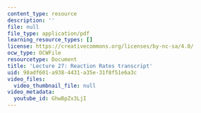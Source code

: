 ```yaml
---
content_type: resource
description: ''
file: null
file_type: application/pdf
learning_resource_types: []
license: https://creativecommons.org/licenses/by-nc-sa/4.0/
ocw_type: OCWFile
resourcetype: Document
title: 'Lecture 27: Reaction Rates transcript'
uid: 98adf601-a938-4431-a35e-31f8f51e6a3c
video_files:
  video_thumbnail_file: null
video_metadata:
  youtube_id: GhwBpZx3LjI
---
```

